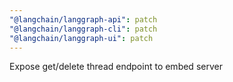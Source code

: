 ```yaml
---
"@langchain/langgraph-api": patch
"@langchain/langgraph-cli": patch
"@langchain/langgraph-ui": patch
---
```


Expose get/delete thread endpoint to embed server

